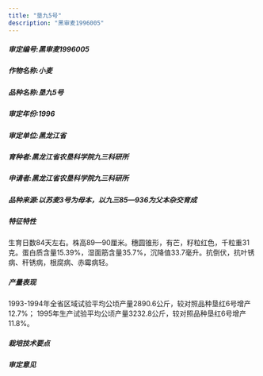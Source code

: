 ```yaml
---
title: "垦九5号"
description: "黑审麦1996005"
---
```

##### 审定编号:黑审麦1996005

##### 作物名称:小麦

##### 品种名称:垦九5号

##### 审定年份:1996

##### 审定单位:黑龙江省

##### 育种者:黑龙江省农垦科学院九三科研所

##### 申请者:黑龙江省农垦科学院九三科研所

##### 品种来源:以苏麦3号为母本，以九三85—936为父本杂交育成

##### 特征特性
生育日数84天左右。株高89—90厘米。穗圆锥形，有芒，籽粒红色，千粒重31克。蛋白质含量15.39%，湿面筋含量35.7%，沉降值33.7毫升。抗倒伏，抗叶锈病、秆锈病，根腐病、赤霉病轻。

##### 产量表现
1993-1994年全省区域试验平均公顷产量2890.6公斤，较对照品种垦红6号增产12.7%； 1995年生产试验平均公顷产量3232.8公斤，较对照品种垦红6号增产11.8%。

##### 栽培技术要点


##### 审定意见

